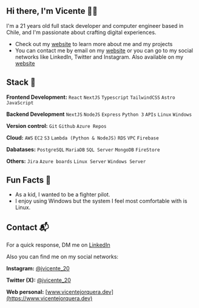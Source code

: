 ## Hi there, I'm Vicente 👋🏽

I'm a 21 years old full stack developer and computer engineer based in Chile, and I'm passionate about crafting digital experiences.

- Check out my [website](https://www.vicentejorquera.dev/) to learn more about me and my projects
- You can contact me by email on my [website](https://www.vicentejorquera.dev/contacto) or you can go to my social networks like LinkedIn, Twitter and Instagram. Also available on my [website](https://www.vicentejorquera.dev/)

## Stack 🧰

**Frontend Development:** `React` `NextJS` `Typescript` `TailwindCSS` `Astro` `JavaScript`

**Backend Development** `NextJS` `NodeJS` `Express` `Python 3` `APIs` `Linux` `Windows`

**Version control:** `Git` `Github` `Azure Repos`

**Cloud:** `AWS` `EC2` `S3` `Lambda (Python & NodeJS)` `RDS` `VPC` `Firebase`

**Dabatases:** `PostgreSQL` `MariaDB` `SQL Server` `MongoDB` `FireStore`

**Others:** `Jira` `Azure boards` `Linux Server` `Windows Server`

## Fun Facts 👀

- As a kid, I wanted to be a fighter pilot.
- I enjoy using Windows but the system I feel most comfortable with is Linux.

## Contact 📬

For a quick response, DM me on [LinkedIn](https://www.linkedin.com/in/vicentejorquera/)

Also you can find me on my social networks:

**Instagram:** [@jvicente_20](https://www.instagram.com/jvicente_20/)

**Twitter (X):** [@jvicente_20](https://www.twitter.com/jvicente_20/)

**Web personal:** [www.vicentejorquera.dev](https://www.vicentejorquera.dev)
